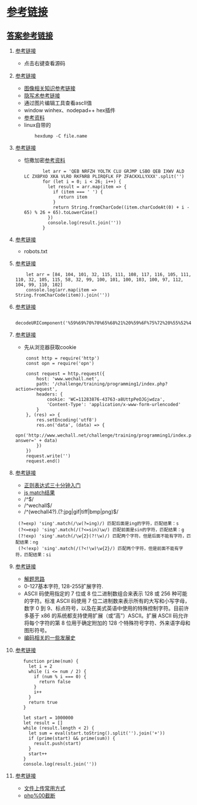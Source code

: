 # [参考链接](http://www.wechall.net/challs)

## [答案参考链接](http://winkar.github.io/2015/01/24/wechall.html)


1. [参考链接](http://www.wechall.net/challenge/training/get_sourced/index.php)
    * 点击右键查看源码

1. [参考链接](http://www.wechall.net/challenge/training/stegano1/index.php)
    * [图像相关知识参考链接](https://blog.csdn.net/u013378306/article/details/65936192)
    * [隐写术参考链接](https://blog.csdn.net/u011028345/article/details/75311346)
    * 通过图片编辑工具查看ascII值
    * window winhex、nodepad++ hex插件
    * [参考资料](https://blog.csdn.net/binwalker/article/details/77716326)
    * linux自带的
        ```
            hexdump -C file.name
        ```
        
1. [参考链接](http://www.wechall.net/challenge/training/crypto/caesar/index.php)
    * 恺撒加密[参考资料](https://www.cnblogs.com/dmego/p/6007143.html)
        ```ecmascript 6
               let arr = 'QEB NRFZH YOLTK CLU GRJMP LSBO QEB IXWV ALD LC ZXBPXO XKA VLRO RKFNRB PLIRQFLK FP ZFACKXLLYXXX'.split('')
               for (let i = 0; i < 26; i++) {
                 let result = arr.map(item => {
                   if (item === ' ') {
                     return item
                   }
                   return String.fromCharCode((item.charCodeAt(0) + i - 65) % 26 + 65).toLowerCase()
                 })
                 console.log(result.join(''))
               }
        ```
1. [参考链接](http://www.wechall.net/challenge/training/www/robots/index.php)
    * robots.txt
    
1. [参考链接](http://www.wechall.net/challenge/training/encodings/ascii/index.php)
    ```ecmascript 6
        let arr = [84, 104, 101, 32, 115, 111, 108, 117, 116, 105, 111, 110, 32, 105, 115, 58, 32, 99, 100, 101, 100, 103, 100, 97, 112, 104, 99, 110, 102]
        console.log(arr.map(item => String.fromCharCode(item)).join(''))
    ```

1. [参考链接](http://www.wechall.net/challenge/training/encodings/url/index.php)
    ```ecmascript 6
       decodeURIComponent('%59%69%70%70%65%68%21%20%59%6F%75%72%20%55%52%4C%20%69%73%20%63%68%61%6C%6C%65%6E%67%65%2F%74%72%61%69%6E%69%6E%67%2F%65%6E%63%6F%64%69%6E%67%73%2F%75%72%6C%2F%73%61%77%5F%6C%6F%74%69%6F%6E%2E%70%68%70%3F%70%3D%62%6C%6C%61%65%65%67%69%6E%68%66%68%26%63%69%64%3D%35%32%23%70%61%73%73%77%6F%72%64%3D%66%69%62%72%65%5F%6F%70%74%69%63%73%20%56%65%72%79%20%77%65%6C%6C%20%64%6F%6E%65%21')
    ```
    
1. [参考链接](http://www.wechall.net/challenge/training/programming1/index.php)
    * 先从浏览器获取cookie
    ```ecmascript 6
        const http = require('http')
        const opn = require('opn')
        
        const request = http.request({
            host: 'www.wechall.net',
            path: '/challenge/training/programming1/index.php?action=request',
            headers: {
                cookie: 'WC=11283876-43763-a8UttpPeOJGjwdza',
                'Content-Type': 'application/x-www-form-urlencoded'
            }
        }, (res) => {
            res.setEncoding('utf8')
            res.on('data', (data) => {
                opn('http://www.wechall.net/challenge/training/programming1/index.php?answer=' + data)
            })
        })
        request.write('')
        request.end()
    ```

1. [参考链接](http://www.wechall.net/challenge/training/regex/index.php)
    * [正则表达式三十分钟入门](https://www.cnblogs.com/sunny3096/p/7201403.html)
    * [js match结果](https://www.jianshu.com/p/f09508c14e65)
    * /^$/
    * /^wechall$/
    * /^(wechall4?)\.(?:jpg|gif|tiff|bmp|png)$/
    >>>
        (?=exp) 'sing'.match(/\w(?=ing)/) 匹配后面是ing的字符，匹配结果：s
        (?<=exp) 'sing'.match(/(?<=sin)\w/) 匹配前面是sin的字符，匹配结果：g
        (?!exp) 'sing'.match(/\w{2}(?!\w)/) 匹配两个字符，但是后面不能有字符，匹配结果：ng
        (?<!exp) 'sing'.match(/(?<!\w)\w{2}/) 匹配两个字符，但是前面不能有字符，匹配结果：si
    >>>
    
1. [参考链接](http://www.wechall.net/challenge/training/encodings1/index.php)
    * [解题思路](https://blog.csdn.net/smoggyxhdz/article/details/79885903)
    * 0-127基本字符, 128-255扩展字符.
    * ASCII 码使用指定的 7 位或 8 位二进制数组合来表示 128 或 256 种可能的字符。标准 ASCII 码使用 7 位二进制数来表示所有的大写和小写字母，数字 0 到 9、标点符号，以及在美式英语中使用的特殊控制字符。目前许多基于 x86 的系统都支持使用扩展（或“高”）ASCII。扩展 ASCII 码允许将每个字符的第 8 位用于确定附加的 128 个特殊符号字符、外来语字母和图形符号。
    * [编码相关的一些发展史](https://blog.csdn.net/dk_0520/article/details/70157426)
    
1. [参考链接](http://www.wechall.net/challenge/training/prime_factory/index.php)
    ```ecmascript 6
       function prime(num) {
         let i = 2
         while (i <= num / 2) {
           if (num % i === 0) {
             return false
           }
           i++
         }
         return true
       }
   
       let start = 1000000
       let result = []
       while (result.length < 2) {
         let sum = eval(start.toString().split('').join('+'))
         if (prime(start) && prime(sum)) {
           result.push(start)
         }
         start++
       }
       console.log(result.join(''))
    ```

1. [参考链接](http://www.wechall.net/challenge/training/php/lfi/up/index.php)
    * [文件上传常用方式](https://blog.csdn.net/qq_25987491/article/details/79965742)
    * [php%00截断](https://www.freebuf.com/articles/web/179401.html)



